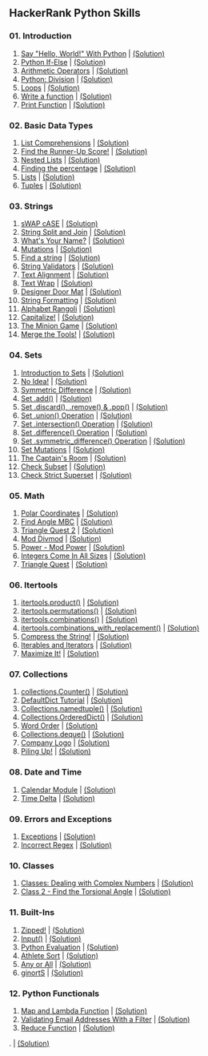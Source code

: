 HackerRank Python Skills
------------------------

### 01. Introduction

01.  [Say "Hello, World!" With Python](https://www.hackerrank.com/challenges/py-hello-world/problem) | [(Solution)](https://github.com/Pulkit008/HackerRank/blob/master/Python/01.%20Introduction/01.%20Say%20%22Hello%2C%20World!%22%20With%20Python.py)
02.  [Python If-Else](https://www.hackerrank.com/challenges/py-if-else/problem) | [(Solution)](https://github.com/Pulkit008/HackerRank/blob/master/Python/01.%20Introduction/02.%20Python%20If-Else.py)
03.  [Arithmetic Operators](https://www.hackerrank.com/challenges/python-arithmetic-operators/problem) | [(Solution)](https://github.com/Pulkit008/HackerRank/blob/master/Python/01.%20Introduction/03.%20Arithmetic%20Operators.py)
04.  [Python: Division](https://www.hackerrank.com/challenges/python-division/problem) | [(Solution)](https://github.com/Pulkit008/HackerRank/blob/master/Python/01.%20Introduction/04.%20Python:%20Division.py)
05.  [Loops](https://www.hackerrank.com/challenges/python-loops/problem) | [(Solution)](https://github.com/Pulkit008/HackerRank/blob/master/Python/01.%20Introduction/05.%20Loops.py)
06.  [Write a function](https://www.hackerrank.com/challenges/write-a-function/problem) | [(Solution)](https://github.com/Pulkit008/HackerRank/blob/master/Python/01.%20Introduction/06.%20Write%20a%20function.py)
07.  [Print Function](https://www.hackerrank.com/challenges/python-print/problem) | [(Solution)](https://github.com/Pulkit008/HackerRank/blob/master/Python/01.%20Introduction/07.%20Print%20Function.py)

### 02. Basic Data Types

01.  [List Comprehensions](https://www.hackerrank.com/challenges/list-comprehensions/problem) | [(Solution)](https://github.com/Pulkit008/HackerRank/blob/master/Python/02.%20Basic%20Data%20Types/01.%20List%20Comprehensions.py)
02.  [Find the Runner-Up Score!](https://www.hackerrank.com/challenges/find-second-maximum-number-in-a-list/problem) | [(Solution)](https://github.com/Pulkit008/HackerRank/blob/master/Python/02.%20Basic%20Data%20Types/02.%20Find%20the%20Runner-Up%20Score.py)
03.  [Nested Lists](https://www.hackerrank.com/challenges/nested-list/problem) | [(Solution)](https://github.com/Pulkit008/HackerRank/blob/master/Python/02.%20Basic%20Data%20Types/03.%20Nested%20Lists.py)
04.  [Finding the percentage](https://www.hackerrank.com/challenges/finding-the-percentage/problem) | [(Solution)](https://github.com/Pulkit008/HackerRank/blob/master/Python/02.%20Basic%20Data%20Types/04.%20Finding%20the%20percentage.py)
05.  [Lists](https://www.hackerrank.com/challenges/python-lists/problem) | [(Solution)](https://github.com/Pulkit008/HackerRank/blob/master/Python/02.%20Basic%20Data%20Types/05.%20Lists.py)
06.  [Tuples](https://www.hackerrank.com/challenges/python-tuples/problem) | [(Solution)](https://github.com/Pulkit008/HackerRank/blob/master/Python/02.%20Basic%20Data%20Types/06.%20Tuples.py)

### 03. Strings

1.  [sWAP cASE](https://www.hackerrank.com/challenges/swap-case/problem) | [(Solution)](https://github.com/Pulkit008/HackerRank/blob/master/Python/03.%20Strings/01.%20sWAP%20cASE.py)
2.  [String Split and Join](https://www.hackerrank.com/challenges/python-string-split-and-join/problem) | [(Solution)](https://github.com/Pulkit008/HackerRank/blob/master/Python/03.%20Strings/02.%20String%20Split%20and%20Join.py)
3.  [What's Your Name?](https://www.hackerrank.com/challenges/whats-your-name/problem) | [(Solution)](https://github.com/Pulkit008/HackerRank/blob/master/Python/03.%20Strings/03.%20What's%20Your%20Name%3F.py)
4.  [Mutations](https://www.hackerrank.com/challenges/python-mutations/problem) | [(Solution)](https://github.com/Pulkit008/HackerRank/blob/master/Python/03.%20Strings/04.%20Mutations.py)
5.  [Find a string](https://www.hackerrank.com/challenges/find-a-string/problem) | [(Solution)](https://github.com/Pulkit008/HackerRank/blob/master/Python/03.%20Strings/05.%20Find%20a%20string.py)
6.  [String Validators](https://www.hackerrank.com/challenges/string-validators/problem) | [(Solution)](https://github.com/Pulkit008/HackerRank/blob/master/Python/03.%20Strings/06.%20String%20Validators.py)
7.  [Text Alignment](https://www.hackerrank.com/challenges/text-alignment/problem) | [(Solution)](https://github.com/Pulkit008/HackerRank/blob/master/Python/03.%20Strings/07.%20Text%20Alignment.py)
8.  [Text Wrap](https://www.hackerrank.com/challenges/text-wrap/problem) | [(Solution)](https://github.com/Pulkit008/HackerRank/blob/master/Python/03.%20Strings/08.%20Text%20Wrap.py)
9.  [Designer Door Mat](https://www.hackerrank.com/challenges/designer-door-mat/problem) | [(Solution)](https://github.com/Pulkit008/HackerRank/blob/master/Python/03.%20Strings/09.%20Designer%20Door%20Mat.py)
10.  [String Formatting](https://www.hackerrank.com/challenges/python-string-formatting/problem) | [(Solution)](https://github.com/Pulkit008/HackerRank/blob/master/Python/03.%20Strings/10.%20String%20Formatting.py)
11.  [Alphabet Rangoli](https://www.hackerrank.com/challenges/alphabet-rangoli/problem) | [(Solution)](https://github.com/Pulkit008/HackerRank/blob/master/Python/03.%20Strings/11.%20Alphabet%20Rangoli.py)
12.  [Capitalize!](https://www.hackerrank.com/challenges/capitalize/problem) | [(Solution)](https://github.com/Pulkit008/HackerRank/blob/master/Python/03.%20Strings/12.%20Capitalize!.py)
13.  [The Minion Game](https://www.hackerrank.com/challenges/the-minion-game/problem) | [(Solution)](https://github.com/Pulkit008/HackerRank/blob/master/Python/03.%20Strings/13.%20The%20Minion%20Game.py)
14.  [Merge the Tools!](https://www.hackerrank.com/challenges/merge-the-tools/problem) | [(Solution)](https://github.com/Pulkit008/HackerRank/blob/master/Python/03.%20Strings/14.%20Merge%20the%20Tools!.py)

### 04. Sets

1.  [Introduction to Sets](https://www.hackerrank.com/challenges/py-introduction-to-sets/problem) | [(Solution)](https://github.com/Pulkit008/HackerRank/blob/master/Python/04.%20Sets/01.%20Introduction%20to%20Sets.py)
2.  [No Idea!](https://www.hackerrank.com/challenges/no-idea/problem) | [(Solution)](https://github.com/Pulkit008/HackerRank/blob/master/Python/04.%20Sets/02.%20No%20Idea!.py)
3.  [Symmetric Difference](https://www.hackerrank.com/challenges/symmetric-difference/problem) | [(Solution)](https://github.com/Pulkit008/HackerRank/blob/master/Python/04.%20Sets/03.%20Symmetric%20Difference.py)
4.  [Set .add()](https://www.hackerrank.com/challenges/py-set-add/problem) | [(Solution)](https://github.com/Pulkit008/HackerRank/blob/master/Python/04.%20Sets/04.%20Set%20.add().py)
5.  [Set .discard(), .remove() & .pop()](https://www.hackerrank.com/challenges/py-set-discard-remove-pop/problem) | [(Solution)](https://github.com/Pulkit008/HackerRank/blob/master/Python/04.%20Sets/05.%20Set%20.discard()%2C%20.remove()%20%26%20.pop().py)
6.  [Set .union() Operation](https://www.hackerrank.com/challenges/py-set-union/problem) | [(Solution)](https://github.com/Pulkit008/HackerRank/blob/master/Python/04.%20Sets/06.%20Set%20.union()%20Operation.py)
7.  [Set .intersection() Operation](https://www.hackerrank.com/challenges/py-set-intersection-operation/problem) | [(Solution)](https://github.com/Pulkit008/HackerRank/blob/master/Python/04.%20Sets/07.%20Set%20.intersection()%20Operation.py)
8.  [Set .difference() Operation](https://www.hackerrank.com/challenges/py-set-difference-operation/problem) | [(Solution)](https://github.com/Pulkit008/HackerRank/blob/master/Python/04.%20Sets/08.%20Set%20.difference()%20Operation.py)
9.  [Set .symmetric_difference() Operation](https://www.hackerrank.com/challenges/py-set-symmetric-difference-operation/problem) | [(Solution)](https://github.com/Pulkit008/HackerRank/blob/master/Python/04.%20Sets/09.%20Set%20.symmetric_difference()%20Operation.py)
10.  [Set Mutations](https://www.hackerrank.com/challenges/py-set-mutations/problem) | [(Solution)](https://github.com/Pulkit008/HackerRank/blob/master/Python/04.%20Sets/10.%20Set%20Mutations.py)
11.  [The Captain's Room](https://www.hackerrank.com/challenges/py-the-captains-room/problem) | [(Solution)](https://github.com/Pulkit008/HackerRank/blob/master/Python/04.%20Sets/11.%20The%20Captain's%20Room.py)
12.  [Check Subset](https://www.hackerrank.com/challenges/py-check-subset/problem) | [(Solution)](https://github.com/Pulkit008/HackerRank/blob/master/Python/04.%20Sets/12.%20Check%20Subset.py)
13.  [Check Strict Superset](https://www.hackerrank.com/challenges/py-check-strict-superset/problem) | [(Solution)](https://github.com/Pulkit008/HackerRank/blob/master/Python/04.%20Sets/13.%20Check%20Strict%20Superset.py)

### 05. Math

1.  [Polar Coordinates](https://www.hackerrank.com/challenges/polar-coordinates/problem) | [(Solution)](https://github.com/Pulkit008/HackerRank/blob/master/Python/05.%20Math/01.%20Polar%20Coordinates.py)
2.  [Find Angle MBC](https://www.hackerrank.com/challenges/find-angle/problem) | [(Solution)](https://github.com/Pulkit008/HackerRank/blob/master/Python/05.%20Math/02.%20Find%20Angle%20MBC.py)
3.  [Triangle Quest 2](https://www.hackerrank.com/challenges/triangle-quest-2/problem) | [(Solution)](https://github.com/Pulkit008/HackerRank/blob/master/Python/05.%20Math/03.%20Triangle%20Quest%202.py)
4.  [Mod Divmod](https://www.hackerrank.com/challenges/python-mod-divmod/problem) | [(Solution)](https://github.com/Pulkit008/HackerRank/blob/master/Python/05.%20Math/04.%20Mod%20Divmod.py)
5.  [Power - Mod Power](https://www.hackerrank.com/challenges/python-power-mod-power/problem) | [(Solution)](https://github.com/Pulkit008/HackerRank/blob/master/Python/05.%20Math/05.%20Power%20-%20Mod%20Power.py)
6.  [Integers Come In All Sizes](https://www.hackerrank.com/challenges/python-integers-come-in-all-sizes/problem) | [(Solution)](https://github.com/Pulkit008/HackerRank/blob/master/Python/05.%20Math/06.%20Integers%20Come%20In%20All%20Sizes.py)
7.  [Triangle Quest](https://www.hackerrank.com/challenges/python-quest-1/problem) | [(Solution)](https://github.com/Pulkit008/HackerRank/blob/master/Python/05.%20Math/07.%20Triangle%20Quest.py)

### 06. Itertools

01.  [itertools.product()](https://www.hackerrank.com/challenges/itertools-product/problem) | [(Solution)](https://github.com/Pulkit008/HackerRank/blob/master/Python/06.%20Itertools/01.%20itertools.product().py)
02.  [itertools.permutations()](https://www.hackerrank.com/challenges/itertools-permutations/problem) | [(Solution)](https://github.com/Pulkit008/HackerRank/blob/master/Python/06.%20Itertools/02.%20itertools.permutations().py)
03.  [itertools.combinations()](https://www.hackerrank.com/challenges/itertools-combinations/problem) | [(Solution)](https://github.com/Pulkit008/HackerRank/blob/master/Python/06.%20Itertools/03.%20itertools.combinations().py)
04.  [itertools.combinations_with_replacement()](https://www.hackerrank.com/challenges/itertools-combinations-with-replacement/problem) | [(Solution)](https://github.com/Pulkit008/HackerRank/blob/master/Python/06.%20Itertools/04.%20itertools.combinations_with_replacement().py)
05.  [Compress the String!](https://www.hackerrank.com/challenges/compress-the-string/problem) | [(Solution)](https://github.com/Pulkit008/HackerRank/blob/master/Python/06.%20Itertools/05.%20Compress%20the%20String!.py)
06.  [Iterables and Iterators](https://www.hackerrank.com/challenges/iterables-and-iterators/problem) | [(Solution)](https://github.com/Pulkit008/HackerRank/blob/master/Python/06.%20Itertools/06.%20Iterables%20and%20Iterators.py)
07.  [Maximize It!](https://www.hackerrank.com/challenges/maximize-it/problem) | [(Solution)](https://github.com/Pulkit008/HackerRank/blob/master/Python/06.%20Itertools/07.%20Maximize%20It!.py)

###  07. Collections

1.  [collections.Counter()](https://www.hackerrank.com/challenges/collections-counter/problem) | [(Solution)](https://github.com/Pulkit008/HackerRank/blob/master/Python/07.%20Collections/01.%20collections.Counter().py)
2.  [DefaultDict Tutorial](https://www.hackerrank.com/challenges/defaultdict-tutorial/problem) | [(Solution)](https://github.com/Pulkit008/HackerRank/blob/master/Python/07.%20Collections/02.%20DefaultDict%20Tutorial.py)
3.  [Collections.namedtuple()](https://www.hackerrank.com/challenges/py-collections-namedtuple/problem) | [(Solution)](https://github.com/Pulkit008/HackerRank/blob/master/Python/07.%20Collections/03.%20Collections.namedtuple().py)
4.  [Collections.OrderedDict()](https://www.hackerrank.com/challenges/py-collections-ordereddict/problem) | [(Solution)](https://github.com/Pulkit008/HackerRank/blob/master/Python/07.%20Collections/04.%20Collections.OrderedDict().py)
5.  [Word Order](https://www.hackerrank.com/challenges/word-order/problem) | [(Solution)](https://github.com/Pulkit008/HackerRank/blob/master/Python/07.%20Collections/05.%20Word%20Order.py)
6.  [Collections.deque()](https://www.hackerrank.com/challenges/py-collections-deque/problem) | [(Solution)](https://github.com/Pulkit008/HackerRank/blob/master/Python/07.%20Collections/06.%20Collections.deque().py)
7.  [Company Logo](https://www.hackerrank.com/challenges/most-commons/problem) | [(Solution)](https://github.com/Pulkit008/HackerRank/blob/master/Python/07.%20Collections/07.%20Company%20Logo.py)
8.  [Piling Up!](https://www.hackerrank.com/challenges/piling-up/problem) | [(Solution)](https://github.com/Pulkit008/HackerRank/blob/master/Python/07.%20Collections/08.%20Piling%20Up!.py)

###  08. Date and Time

1.  [Calendar Module](https://www.hackerrank.com/challenges/calendar-module/problem) | [(Solution)](https://github.com/Pulkit008/HackerRank/blob/master/Python/08.%20Date%20and%20Time/01.%20Calendar%20Module.py)
2.  [Time Delta](https://www.hackerrank.com/challenges/python-time-delta/problem) | [(Solution)](https://github.com/Pulkit008/HackerRank/blob/master/Python/08.%20Date%20and%20Time/02.%20Time%20Delta.py)

###  09. Errors and Exceptions

1.  [Exceptions](https://www.hackerrank.com/challenges/exceptions/problem) | [(Solution)](https://github.com/Pulkit008/HackerRank/blob/master/Python/09.%20Errors%20and%20Exceptions/01.%20Exceptions.py)
2.  [Incorrect Regex](https://www.hackerrank.com/challenges/incorrect-regex/problem) | [(Solution)](https://github.com/Pulkit008/HackerRank/blob/master/Python/09.%20Errors%20and%20Exceptions/02.%20Incorrect%20Regex.py)

###  10. Classes

1.  [Classes: Dealing with Complex Numbers](https://www.hackerrank.com/challenges/class-1-dealing-with-complex-numbers/problem) | [(Solution)](https://github.com/Pulkit008/HackerRank/blob/master/Python/10.%20Classes/01.%20Classes:%20Dealing%20with%20Complex%20Numbers.py)
2.  [Class 2 - Find the Torsional Angle](https://www.hackerrank.com/challenges/class-2-find-the-torsional-angle/problem) | [(Solution)]()

###  11. Built-Ins

1.  [Zipped!](https://www.hackerrank.com/challenges/zipped/problem) | [(Solution)]()
2.  [Input()](https://www.hackerrank.com/challenges/input/problem) | [(Solution)]()
3.  [Python Evaluation](https://www.hackerrank.com/challenges/python-eval/problem) | [(Solution)]()
4.  [Athlete Sort](https://www.hackerrank.com/challenges/python-sort-sort/problem) | [(Solution)]()
5.  [Any or All](https://www.hackerrank.com/challenges/any-or-all/problem) | [(Solution)]()
6.  [ginortS](https://www.hackerrank.com/challenges/ginorts/problem) | [(Solution)]()

###  12. Python Functionals

1.  [Map and Lambda Function](https://www.hackerrank.com/challenges/map-and-lambda-expression/problem) | [(Solution)]()
2.  [Validating Email Addresses With a Filter](https://www.hackerrank.com/challenges/validate-list-of-email-address-with-filter/problem) | [(Solution)]()
3.  [Reduce Function](https://www.hackerrank.com/challenges/reduce-function/problem) | [(Solution)]()

.  []() | [(Solution)]()
